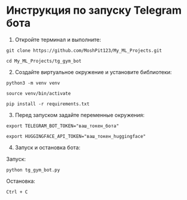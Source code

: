 # Инструкция по запуску Telegram бота

1. Откройте терминал и выполните:
```     
git clone https://github.com/MoshPit123/My_ML_Projects.git
 
cd My_ML_Projects/tg_gym_bot
```
   
2. Создайте виртуальное окружение и установите библиотеки:
```
python3 -m venv venv
   
source venv/bin/activate

pip install -r requirements.txt
```
3. Перед запуском задайте переменные окружения:
```
export TELEGRAM_BOT_TOKEN="ваш_токен_бота"

export HUGGINGFACE_API_TOKEN="ваш_токен_huggingface"
```
4. Запуск и остановка бота:

Запуск:
```
python tg_gym_bot.py
```
Остановка: 
```
Ctrl + C
```
